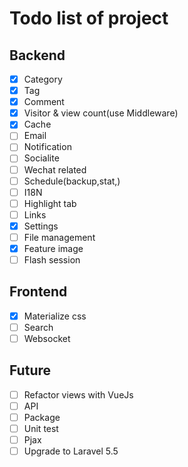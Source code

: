 # Todo list of project

## Backend

- [x] Category
- [x] Tag
- [x] Comment
- [x] Visitor & view count(use Middleware)
- [x] Cache
- [ ] Email
- [ ] Notification
- [ ] Socialite
- [ ] Wechat related
- [ ] Schedule(backup,stat,)
- [ ] I18N
- [ ] Highlight tab
- [ ] Links
- [x] Settings
- [ ] File management
- [x] Feature image
- [ ] Flash session

## Frontend

- [x] Materialize css
- [ ] Search
- [ ] Websocket

## Future

- [ ] Refactor views with VueJs
- [ ] API
- [ ] Package
- [ ] Unit test
- [ ] Pjax
- [ ] Upgrade to Laravel 5.5
